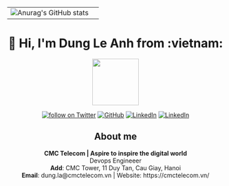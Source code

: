 |  |  |  
| --- | --- | 
| ![Anurag's GitHub stats](https://github-readme-stats.vercel.app/api?username=ladung&show_icons=true&theme=onedark) | <!-- # 👋  Hi, I'm Dung Le Anh from :vietnam: -->

  <h1 align="center">👋 Hi, I'm Dung Le Anh from :vietnam: </h1>
  <p align="center">
  <img   style="display: block; margin-left:auto; margin-right:auto" src="https://simpleicons.org/icons/github.svg" height="108" width="108" />
  </p>

  <!--
  **trangnth/trangnth** is a ✨ _special_ ✨ repository because its `README.md` (this file) appears on your GitHub profile.

  Here are some ideas to get you started:

  - 🔭 I’m currently working on ...
  - 🌱 I’m currently learning ...
  - 👯 I’m looking to collaborate on ...
  - 🤔 I’m looking for help with ...
  - 💬 Ask me about ...
  - 📫 How to reach me: ...
  - 😄 Pronouns: ...
  - ⚡ Fun fact: ...

  https://simpleicons.org/

  -->



  <p align="center">
      <a href="https://t.me/dungle07">
          <img src="https://img.shields.io/badge/Telegram--_.svg?style=social&logo=telegram"
              alt="follow on Twitter"></a>
      <a href="https://github.com/ladung">
          <img src="https://img.shields.io/github/followers/trangnth.svg?label=GitHub&style=social" 
              alt="GitHub"></a>
      <a href="https://www.linkedin.com/in/">
          <img src="https://img.shields.io/badge/LinkedIn--_.svg?style=social&logo=linkedin"      
              alt="LinkedIn"></a>
      <a href="#">
          <img src="https://img.shields.io/badge/Skype @ledung.is14--_.svg?style=social&logo=skype"      
              alt="LinkedIn"></a>
  </p>

  <h2 align="center">About me </h2>
  <p align="center">
  <b>CMC Telecom | Aspire to inspire the digital world</b>
  <br>
  Devops Engineeer
  <br>
  <b>Add</b>: CMC Tower, 11 Duy Tan, Cau Giay, Hanoi
  <br>
  <b>Email</b>: dung.la@cmctelecom.vn | Website: https://cmctelecom.vn/ 
  </p> 
 


